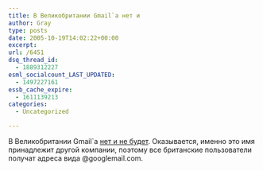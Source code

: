 ```yaml
---
title: В Великобритании Gmail`а нет и
author: Gray
type: posts
date: 2005-10-19T14:02:22+00:00
excerpt:
url: /6451
dsq_thread_id:
  - 1889312227
esml_socialcount_LAST_UPDATED:
  - 1497227161
essb_cache_expire:
  - 1611139213
categories:
  - Uncategorized

---
```








В Великобритании Gmail\`а <a href="http://mail.google.com/mail/help/intl/en-GB/googlemail.html" target="_blank">нет и не будет</a>. Оказывается, именно это имя принадлежит другой компании, поэтому все британские пользователи получат адреса вида @googlemail.com.